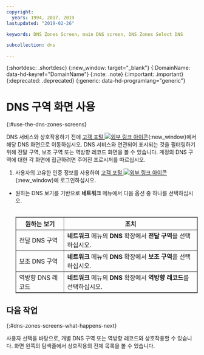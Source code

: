 ```yaml
---
copyright:
  years: 1994, 2017, 2019
lastupdated: "2019-02-26"

keywords: DNS Zones Screen, main DNS screen, DNS Zones Select DNS

subcollection: dns

---
```


{:shortdesc: .shortdesc}
{:new_window: target="_blank"}
{:DomainName: data-hd-keyref="DomainName"}
{:note: .note}
{:important: .important}
{:deprecated: .deprecated}
{:generic: data-hd-programlang="generic"}

# DNS 구역 화면 사용
{:#use-the-dns-zones-screens}

DNS 서비스와 상호작용하기 전에 [고객 포털 ![외부 링크 아이콘](../../icons/launch-glyph.svg "외부 링크 아이콘")](https://{DomainName}/){:new_window}에서 해당 DNS 화면으로 이동하십시오. DNS 서비스와 연관되어 표시되는 것을 필터링하기 위해 전달 구역, 보조 구역 또는 역방향 레코드 화면을 볼 수 있습니다. 계정의 DNS 구역에 대한 각 화면에 접근하려면 주어진 프로시저를 따르십시오.

1. 사용자의 고유한 인증 정보를 사용하여 [고객 포털 ![외부 링크 아이콘](../../icons/launch-glyph.svg "외부 링크 아이콘")](https://{DomainName}/){:new_window}에 로그인하십시오.
* 원하는 DNS 보기를 기반으로 **네트워크** 메뉴에서 다음 옵션 중 하나를 선택하십시오.<br/><br/><table border="1"><tbody><tr><th>원하는 보기</th><th>조치</th></tr><tr><td>전달 DNS 구역</td><td><strong>네트워크</strong> 메뉴의 <strong>DNS</strong> 확장에서 <strong>전달 구역</strong>을 선택하십시오.</td></tr><tr><td>보조 DNS 구역</td><td><strong>네트워크</strong> 메뉴의 <strong>DNS</strong> 확장에서 <strong>보조 구역</strong>을 선택하십시오.</td></tr><tr><td>역방향 DNS 레코드</td><td><strong>네트워크</strong> 메뉴의 <strong>DNS</strong> 확장에서 <strong>역방향 레코드</strong>를 선택하십시오.</td></tr></tbody></table>

## 다음 작업
{:#dns-zones-screens-what-happens-next}

사용자 선택을 바탕으로, 개별 DNS 구역 또는 역방향 레코드와 상호작용할 수 있습니다. 화면 왼쪽의 탐색줄에서 상호작용의 전체 목록을 볼 수 있습니다.
